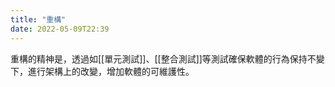 ```yaml
---
title: "重構"
date: 2022-05-09T22:39
---
```


重構的精神是，透過如[[單元測試]]、[[整合測試]]等測試確保軟體的行為保持不變下，進行架構上的改變，增加軟體的可維護性。

